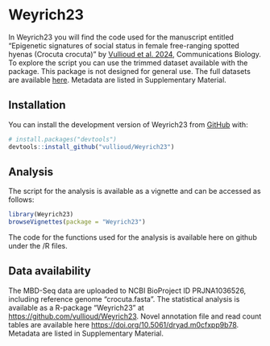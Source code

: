 
<!-- README.md is generated from README.Rmd. Please edit that file -->

# Weyrich23

<!-- badges: start -->
<!-- badges: end -->

In Weyrich23 you will find the code used for the manuscript entitled
“Epigenetic signatures of social status in female free-ranging spotted
hyenas (Crocuta crocuta)” by [Vullioud et al. 2024](https://www.nature.com/articles/s42003-024-05926-y.pdf), Communications
Biology. To explore the script you can use the trimmed dataset
available with the package. This package is not designed for general
use. The full datasets are available [here](https://doi.org/10.5061/dryad.m0cfxpp9b78). 
Metadata are listed in Supplementary Material.


## Installation

You can install the development version of Weyrich23 from
[GitHub](https://github.com/) with:

``` r
# install.packages("devtools")
devtools::install_github("vullioud/Weyrich23")
```

## Analysis

The script for the analysis is available as a vignette and can be
accessed as follows:

``` r
library(Weyrich23)
browseVignettes(package = "Weyrich23")
```

The code for the functions used for the analysis is available here on
github under the /R files.

## Data availability

The MBD-Seq data are uploaded to NCBI BioProject ID PRJNA1036526,
including reference genome “crocuta.fasta”. The statistical analysis is
available as a R-package “Weyrich23” at
<https://github.com/vullioud/Weyrich23>. Novel annotation file and read
count tables are available here
<https://doi.org/10.5061/dryad.m0cfxpp9b78>. Metadata are listed in
Supplementary Material.
